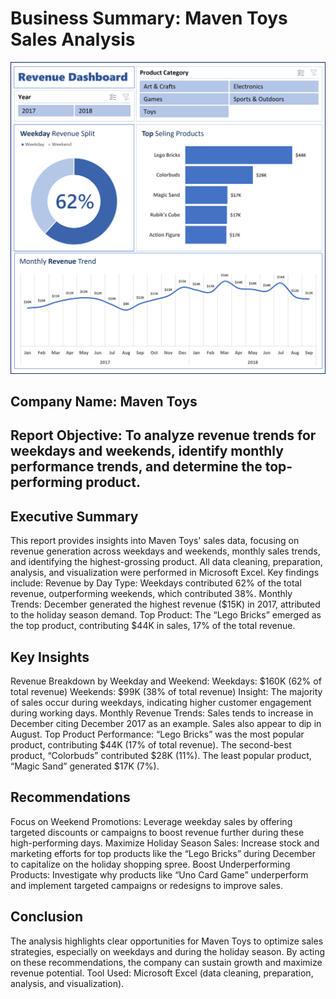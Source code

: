 # Business Summary: Maven Toys Sales Analysis
![Alt text](revenue_dashboard.png)

## Company Name: Maven Toys
## Report Objective: To analyze revenue trends for weekdays and weekends, identify monthly performance trends, and determine the top-performing product.

## Executive Summary
This report provides insights into Maven Toys' sales data, focusing on revenue generation across weekdays and weekends, monthly sales trends, and identifying the highest-grossing product. All data cleaning, preparation, analysis, and visualization were performed in Microsoft Excel.
Key findings include:
Revenue by Day Type: Weekdays contributed 62% of the total revenue, outperforming weekends, which contributed 38%.
Monthly Trends: December generated the highest revenue ($15K) in 2017, attributed to the holiday season demand.
Top Product: The “Lego Bricks” emerged as the top product, contributing $44K in sales, 17% of the total revenue.

## Key Insights
Revenue Breakdown by Weekday and Weekend:
Weekdays: $160K (62% of total revenue)
Weekends: $99K (38% of total revenue)
Insight: The majority of sales occur during weekdays, indicating higher customer engagement during working days.
Monthly Revenue Trends:
Sales tends to increase in December citing December 2017 as an example.
Sales also appear to dip in August. 
Top Product Performance:
“Lego Bricks” was the most popular product, contributing $44K (17% of total revenue).
The second-best product, “Colorbuds” contributed $28K (11%).
The least popular product, “Magic Sand” generated $17K (7%).

## Recommendations
Focus on Weekend Promotions:
Leverage weekday sales by offering targeted discounts or campaigns to boost revenue further during these high-performing days.
Maximize Holiday Season Sales:
Increase stock and marketing efforts for top products like the “Lego Bricks” during December to capitalize on the holiday shopping spree.
Boost Underperforming Products:
Investigate why products like “Uno Card Game” underperform and implement targeted campaigns or redesigns to improve sales.

## Conclusion
The analysis highlights clear opportunities for Maven Toys to optimize sales strategies, especially on weekdays and during the holiday season. By acting on these recommendations, the company can sustain growth and maximize revenue potential.
Tool Used: Microsoft Excel (data cleaning, preparation, analysis, and visualization).

